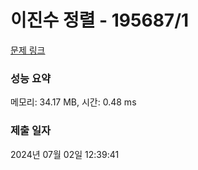 # 이진수 정렬 - 195687/1 

[문제 링크](https://level.goorm.io/exam/195687/%EC%9D%B4%EC%A7%84%EC%88%98-%EC%A0%95%EB%A0%AC/quiz/1) 

### 성능 요약

메모리: 34.17 MB, 시간: 0.48 ms

### 제출 일자

2024년 07월 02일 12:39:41

